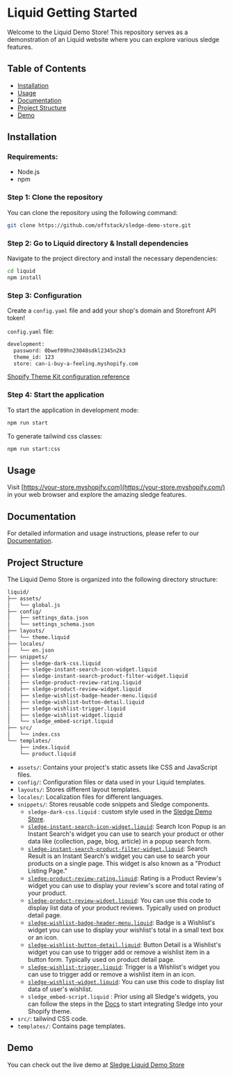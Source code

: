 # Liquid Getting Started

Welcome to the Liquid Demo Store! This repository serves as a demonstration of an Liquid website where you can explore various sledge features.

## Table of Contents

- [Installation](#installation)
- [Usage](#usage)
- [Documentation](#documentation)
- [Project Structure](#project-structure)
- [Demo](#demo)


## Installation

### Requirements:

- Node.js
- npm

### Step 1: Clone the repository

You can clone the repository using the following command:

```bash
git clone https://github.com/offstack/sledge-demo-store.git
```

### Step 2: Go to Liquid directory & Install dependencies

Navigate to the project directory and install the necessary dependencies:

```bash
cd liquid
npm install
```

### Step 3: Configuration

Create a `config.yaml` file and add your shop's domain and Storefront API token!

`config.yaml` file:

```bash
development:
  password: 0bwef09hn23048sdkl2345n2k3
  theme_id: 123
  store: can-i-buy-a-feeling.myshopify.com
```

[Shopify Theme Kit configuration reference](https://shopify.dev/docs/themes/tools/theme-kit/configuration-reference)

### Step 4: Start the application

To start the application in development mode:

```bash
npm run start
```

To generate tailwind css classes:

```bash
npm run start:css
```

## Usage

Visit [https://your-store.myshopify.com](https://your-store.myshopify.com/) in your web browser and explore the amazing sledge features.


## Documentation

For detailed information and usage instructions, please refer to our [Documentation](https://docs.sledge-app.com/installation/liquid).

## Project Structure

The Liquid Demo Store is organized into the following directory structure:

```md
liquid/
├── assets/
│   └── global.js
├── config/
│   ├── settings_data.json
│   └── settings_schema.json
├── layouts/
│   └── theme.liquid
├── locales/
│   └── en.json
├── snippets/
│   ├── sledge-dark-css.liquid
│   ├── sledge-instant-search-icon-widget.liquid
│   ├── sledge-instant-search-product-filter-widget.liquid
│   ├── sledge-product-review-rating.liquid
│   ├── sledge-product-review-widget.liquid
│   ├── sledge-wishlist-badge-header-menu.liquid
│   ├── sledge-wishlist-button-detail.liquid
│   ├── sledge-wishlist-trigger.liquid
│   ├── sledge-wishlist-widget.liquid
│   └── sledge_embed-script.liquid
├── src/
│   └── index.css
└── templates/
    ├── index.liquid
    └── product.liquid
```

- `assets/`: Contains your project's static assets like CSS and JavaScript files.
- `config/`: Configuration files or data used in your Liquid templates.
- `layouts/`: Stores different layout templates.
- `locales/`: Localization files for different languages.
- `snippets/`: Stores reusable code snippets and Sledge  components.
    - `sledge-dark-css.liquid` : custom style used in the [Sledge Demo Store](https://demo-liquid.sledge-app.com/).
    - [`sledge-instant-search-icon-widget.liquid`](https://docs.sledge-app.com/instant-search#search-icon-popup): 
        Search Icon Popup is an Instant Search's widget you can use to search your product or other data like (collection, page, blog, article) in a popup search form.
    - [`sledge-instant-search-product-filter-widget.liquid`](https://docs.sledge-app.com/product-filters#product-filter-result):
        Search Result is an Instant Search's widget you can use to search your products on a single page. This widget is also known as a "Product Listing Page."  
    - [`sledge-product-review-rating.liquid`](https://docs.sledge-app.com/product-review#rating): 
        Rating is a Product Review's widget you can use to display your review's score and total rating of your product.
    - [`sledge-product-review-widget.liquid`](https://docs.sledge-app.com/product-review#list): 
        You can use this code to display list data of your product reviews. Typically used on product detail page.
    - [`sledge-wishlist-badge-header-menu.liquid`](https://docs.sledge-app.com/wishlist#badge): 
        Badge is a Wishlist's widget you can use to display your wishlist's total in a small text box or an icon.
    - [`sledge-wishlist-button-detail.liquid`](https://docs.sledge-app.com/wishlist#button-detail): 
        Button Detail is a Wishlist's widget you can use to trigger add or remove a wishlist item in a button form. Typically used on product detail page.
    - [`sledge-wishlist-trigger.liquid`](https://docs.sledge-app.com/wishlist#trigger): 
        Trigger is a Wishlist's widget you can use to trigger add or remove a wishlist item in an icon.
    - [`sledge-wishlist-widget.liquid`](https://docs.sledge-app.com/wishlist#list): 
        You can use this code to display list data of user's wishlist.
    - `sledge_embed-script.liquid` :
        Prior using all Sledge's widgets, you can follow the steps in the [Docs](https://docs.sledge-app.com/installation/liquid#setup-with-embed-code-below ) to start integrating Sledge into your Shopify theme. 
- `src/`: tailwind CSS code.
- `templates/`: Contains page templates.


## Demo 

You can check out the live demo at [Sledge Liquid Demo Store](https://demo-liquid.sledge-app.com/)
